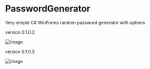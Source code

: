 # PasswordGenerator
Very simple C# WinForms random password generator with options
  
  version 0.1.0.2
  
  ![image](https://github.com/jlombari/PasswordGenerator/assets/132482155/90d2070e-2839-4d23-af5c-4d48a87a9ca7)
  
  version 0.1.0.3
  
  ![image](https://github.com/jlombari/PasswordGenerator/assets/132482155/5934d675-16e0-455e-be0f-200f22517225)

